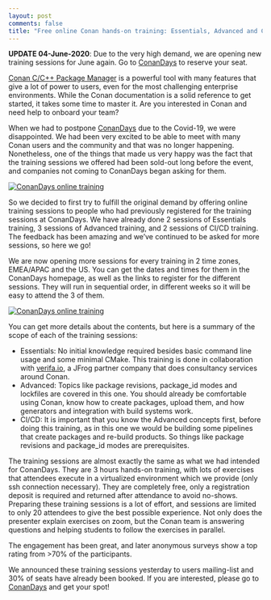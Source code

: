 ```yaml
---
layout: post 
comments: false 
title: "Free online Conan hands-on training: Essentials, Advanced and CI/CD"
---
```


**UPDATE 04-June-2020**: Due to the very high demand, we are opening new training sessions for June again. Go to [ConanDays](https://conandays.conan.io/) to reserve your seat.


[Conan C/C++ Package Manager](https://conan.io) is a powerful tool with many features that give a lot of power to users, even for the most challenging enterprise environments. While the Conan documentation is a solid reference to get started, it takes some time to master it. Are you interested in Conan and need help to onboard your team?

When we had to postpone [ConanDays](https://conandays.conan.io/) due to the Covid-19, we were disappointed. We had been  very excited to be able to meet with many Conan users and the community and that was no longer happening. Nonetheless, one of the things that made us very happy was the fact that the training sessions we offered had been sold-out long before the event, and companies not coming to ConanDays began asking for them.

<p class="centered">
    <a href="https://conandays.conan.io/"><img src="{{ site.url }}/assets/post_images/2020-05-06/conan-training-banner.png" align="center" alt="ConanDays online training"/></a>
</p>

So we decided to first try to fulfill the original demand by offering online training sessions to people who had previously registered for the training sessions at ConanDays. We have already done 2 sessions of Essentials training, 3 sessions of Advanced training, and 2 sessions of CI/CD training. The feedback has been amazing and we’ve continued to be asked for more sessions, so here we go!

We are now opening more sessions for every training in 2 time zones, EMEA/APAC and the US. You can get the dates and times for them in the ConanDays homepage, as well as the links to register for the different sessions. They will run in sequential order, in different weeks so it will be easy to attend the 3 of them.

<p class="centered">
    <a href="https://conandays.conan.io/"><img src="{{ site.url }}/assets/post_images/2020-05-06/conan-training-classes.png" align="center" alt="ConanDays online training"/></a>
</p>

You can get more details about the contents, but here is a summary of the scope of each of the training sessions:
- Essentials: No initial knowledge required besides basic command line usage and some minimal CMake. This training is done in collaboration with [verifa.io](https://verifa.io/), a JFrog partner company that does consultancy services around Conan.
- Advanced: Topics like package revisions, package_id modes and lockfiles are covered in this one. You should already be comfortable using Conan, know how to create packages, upload them, and how generators and integration with build systems work.
- CI/CD: It is important that you know the Advanced concepts first, before doing this training, as in this one we would be building some pipelines that create packages and re-build products. So things like package revisions and package_id modes are prerequisites.

The training sessions are almost exactly the same as what we had intended for ConanDays. They are 3 hours hands-on training, with lots of exercises that attendees execute in a virtualized environment which we provide (only ssh connection necessary). They are completely free, only a registration deposit is required and returned after attendance to avoid no-shows. Preparing these training sessions is a lot of effort, and sessions are limited to only 20 attendees to give the best possible experience.  Not only does the presenter explain exercises on zoom, but the Conan team is answering questions and helping students to follow the exercises in parallel. 

The engagement has been great, and later anonymous surveys show a top rating from >70% of the participants.

We announced these training sessions yesterday to users mailing-list and 30% of seats have already been booked. If you are interested, please go to [ConanDays](https://conandays.conan.io/) and get your spot!
